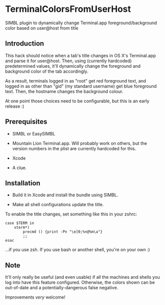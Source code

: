 TerminalColorsFromUserHost
==========================

SIMBL plugin to dynamically change Terminal.app foreground/background color
based on user@host from title


Introduction
------------

This hack should notice when a tab's title changes in OS X's Terminal.app
and parse it for user@host. Then, using (currently hardcoded) predetermined
values, it'll dynamically change the foreground and background color of
the tab accordingly.

As a result, terminals logged in as "root" get red foreground text, and
logged in as other than "gid" (my standard username) get blue foreground text.
Then, the hostname changes the background colour.

At one point those choices need to be configurable, but this is an early
release :)

Prerequisites
-------------

* SIMBL or EasySIMBL

* Mountain Lion Terminal.app. Will probably work on others, but the
  version numbers in the plist are currently hardcoded for this.

* Xcode

* A clue.

Installation
------------

* Build it in Xcode and install the bundle using SIMBL.

* Make all shell configurations update the title.

To enable the title changes, set something like this in your zshrc:
```
case $TERM in
    xterm*)
        precmd () {print -Pn "\e]0;%n@%m\a"}
        ;;
esac
```
...if you use zsh.  If you use bash or another shell, you're on your own :)


Note
----

It'll only really be useful (and even usable) if all the machines and shells
you log into have this feature configured.  Otherwise, the colors shown
can be out-of-date and a potentially-dangerous false negative.

Improvements *very* welcome!

